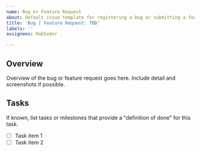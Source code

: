 ```yaml
---
name: Bug or Feature Request
about: Default issue template for registering a bug or submitting a feature request.
title: 'Bug | Feature Request: TBD'
labels: ''
assignees: RobSeder

---
```


## Overview

Overview of the bug or feature request goes here. Include detail and screenshots if possible.

## Tasks

If known, list tasks or milestones that provide a "definition of done" for this task.

- [ ] Task item 1
- [ ] Task item 2
